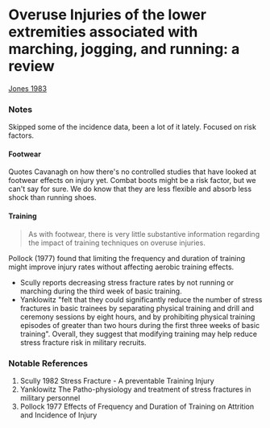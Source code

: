 # Overuse Injuries of the lower extremities associated with marching, jogging, and running: a review
[Jones 1983](../References/Jones1983Overuse.pdf)

### Notes
Skipped some of the incidence data, been a lot of it lately. Focused on risk factors.

#### Footwear
Quotes Cavanagh on how there's no controlled studies that have looked at footwear effects on injury yet. Combat boots
might be a risk factor, but we can't say for sure. We do know that they are less flexible and absorb less shock than
running shoes. 
#### Training
>As with footwear, there is very little substantive information regarding the impact of training techniques on overuse injuries.

Pollock (1977) found that limiting the frequency and duration of training might improve injury rates without affecting
aerobic training effects. 

- Scully reports decreasing stress fracture rates by not running or marching during the third week of basic training. 
- Yanklowitz "felt that they could significantly reduce the number of stress fractures in basic trainees by separating 
physical training and drill and ceremony sessions by eight hours, and by prohibiting physical training episodes of greater
than two hours during the first three weeks of basic training". Overall, they suggest that modifying training may help
reduce stress fracture risk in military recruits.

### Notable References
1. Scully  1982 Stress Fracture - A preventable Training Injury
1. Yanklowitz The Patho-physiology and treatment of stress fractures in military personnel
1. Pollock 1977 Effects of Frequency and Duration of Training on Attrition and Incidence of Injury